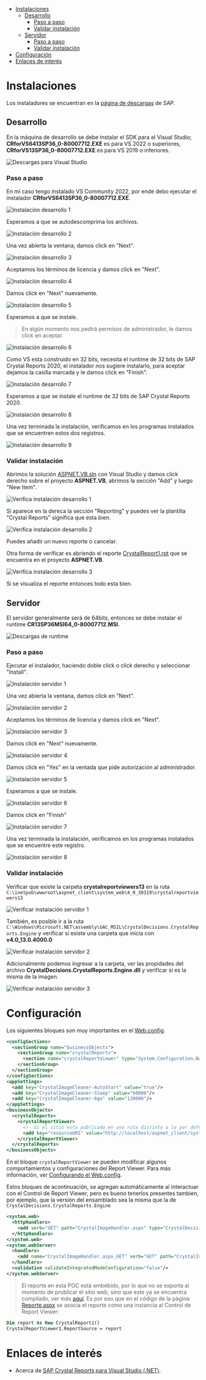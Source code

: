 - [Instalaciones](#instalaciones)
  - [Desarrollo](#desarrollo)
    - [Paso a paso](#paso-a-paso)
    - [Validar instalación](#validar-instalación)
  - [Servidor](#servidor)
    - [Paso a paso](#paso-a-paso-1)
    - [Validar instalación](#validar-instalación-1)
- [Configuración](#configuración)
- [Enlaces de interés](#enlaces-de-interés)

# Instalaciones

Los instaladores se encuentran en la [página de descargas](https://origin.softwaredownloads.sap.com/public/site/index.html) de SAP.

## Desarrollo

En la máquina de desarrollo se debe instalar el SDK para el Visual Studio; **CRforVS6413SP36_0-80007712.EXE** es para VS 2022 o superiores, **CRforVS13SP36_0-80007712.EXE** es para VS 2019 o inferiores.

![Descargas para Visual Studio](images/descargas-1.PNG)

### Paso a paso

En mi caso tengo instalado VS Community 2022, por ende debo ejecutar el instalador **CRforVS6413SP36_0-80007712.EXE**.

![Instalación desarrollo 1](images/instalacion-desarrollo-1.PNG)

Esperamos a que se autodescomprima los archivos.

![Instalación desarrollo 2](images/instalacion-desarrollo-2.PNG)

Una vez abierta la ventana, damos click en "Next".

![Instalación desarrollo 3](images/instalacion-desarrollo-3.PNG)

Aceptamos los términos de licencia y damos click en "Next".

![Instalación desarrollo 4](images/instalacion-desarrollo-4.PNG)

Damos click en "Next" nuevamente.

![Instalación desarrollo 5](images/instalacion-desarrollo-5.PNG)

Esperamos a que se instale.

> En algún momento nos pedirá permisos de administrador, le damos click en aceptar.

![Instalación desarrollo 6](images/instalacion-desarrollo-6.PNG)

Como VS esta construido en 32 bits, necesita el runtime de 32 bits de SAP Crystal Reports 2020, el instalador nos sugiere instalarlo, para aceptar dejamos la casilla marcada y le damos click en "Finish".

![Instalación desarrollo 7](images/instalacion-desarrollo-7.PNG)

Esperamos a que se instale el runtime de 32 bits de SAP Crystal Reports 2020.

![Instalación desarrollo 8](images/instalacion-desarrollo-8.PNG)

Una vez terminada la instalación, verificamos en los programas instalados que se encuentren estos dos registros.

![Instalación desarrollo 9](images/instalacion-desarrollo-9.PNG)

### Validar instalación

Abrimos la solución [ASPNET.VB.sln](../ASPNET.VB.sln) con Visual Studio y damos click derecho sobre el proyecto **ASPNET.VB**, abrimos la sección "Add" y luego "New Item".

![Verifica instalación desarrollo 1](images/verifica-instalacion-desarrollo-1.PNG)

Si aparece en la dereca la sección "Reporting" y puedes ver la plantilla "Crystal Reports" significa que esta bien.

![Verifica instalación desarrollo 2](images/verifica-instalacion-desarrollo-2.PNG)

Puedes añadir un nuevo reporte o cancelar.

Otra forma de verificar es abriendo el reporte [CrystalReport1.rpt](../ASPNET.VB/CrystalReport1.rpt) que se encuentra en el proyecto **ASPNET.VB**.

![Verifica instalación desarrollo 3](images/verifica-instalacion-desarrollo-3.PNG)

Si se visualiza el reporte entonces todo esta bien.

## Servidor

El servidor generalmente será de 64bits, entonces se debe instalar el runtime **CR13SP36MSI64_0-80007712.MSI**.

![Descargas de runtime](images/descargas-2.PNG)

### Paso a paso

Ejecutar el instalador, haciendo doble click o click derecho y seleccionar "Install".

![Instalación servidor 1](images/instalacion-servidor-1.png)

Una vez abierta la ventana, damos click en "Next".

![Instalación servidor 2](images/instalacion-servidor-2.png)

Aceptamos los términos de licencia y damos click en "Next".

![Instalación servidor 3](images/instalacion-servidor-3.png)

Damos click en "Next" nuevamente.

![Instalación servidor 4](images/instalacion-servidor-4.png)

Damos click en "Yes" en la ventada que pide autorización al administrador.

![Instalación servidor 5](images/instalacion-servidor-5.png)

Esperamos a que se instale.

![Instalación servidor 6](images/instalacion-servidor-6.png)

Damos click en "Finish"

![Instalación servidor 7](images/instalacion-servidor-7.png)

Una vez terminada la instalación, verificamos en los programas instalados que se encuentre este registro.

![Instalación servidor 8](images/instalacion-servidor-8.png)

### Validar instalación

Verificar que existe la carpeta **crystalreportviewers13** en la ruta `C:\inetpub\wwwroot\aspnet_client\system_web\4_0_30319\crystalreportviewers13`

![Verificar instalación servidor 1](images/verifica-instalacion-servidor-1.PNG)

También, es posible ir a la ruta `C:\Windows\Microsoft.NET\assembly\GAC_MSIL\CrystalDecisions.CrystalReports.Engine` y verificar si existe una carpeta que inicia con **v4.0_13.0.4000.0**

![Verificar instalación servidor 2](images/verifica-instalacion-servidor-2.PNG)

Adicionalmente podemos ingresar a la carpeta, ver las propidades del archivo **CrystalDecisions.CrystalReports.Engine.dll** y verificar si es la misma de la imagen.

![Verificar instalación servidor 3](images/verifica-instalacion-servidor-3.PNG)

# Configuración

Los siguientes bloques son muy importantes en el [Web.config](../ASPNET.VB/Web.config).

```xml
<configSections>
  <sectionGroup name="businessObjects">
    <sectionGroup name="crystalReports">
      <section name="crystalReportViewer" type="System.Configuration.NameValueSectionHandler"/>
    </sectionGroup>
  </sectionGroup>
</configSections>
<appSettings>
  <add key="CrystalImageCleaner-AutoStart" value="true"/>
  <add key="CrystalImageCleaner-Sleep" value="60000"/>
  <add key="CrystalImageCleaner-Age" value="120000"/>
</appSettings>
<businessObjects>
  <crystalReports>
    <crystalReportViewer>
      <!--Si el sitio esta publicado en una ruta distinta a la por defecto, es necesario indicar dónde estan los recursos de report viewer. Ver más: https://help.sap.com/docs/SAP_CRYSTAL_REPORTS,_DEVELOPER_VERSION_FOR_MICROSOFT_VISUAL_STUDIO/0d6684e153174710b8b2eb114bb7f843/45c0992c6e041014910aba7db0e91070.html#resourceuri-->
      <add key="resourceURI" value="http://localhost/aspnet_client/system_web/4_0_30319/crystalreportviewers13"/>
    </crystalReportViewer>
  </crystalReports>
</businessObjects>
```

En el bloque `crystalReportViewer` se pueden modificar algunos comportamientos y configuraciones del Report Viewer. Para más información, ver [Configurando el Web.config](https://help.sap.com/docs/SAP_CRYSTAL_REPORTS,_DEVELOPER_VERSION_FOR_MICROSOFT_VISUAL_STUDIO/0d6684e153174710b8b2eb114bb7f843/45c0992c6e041014910aba7db0e91070.html).

Estos bloques de acontinuación, se agregan automáticamente al interactuar con el Control de Report Viewer, pero es bueno tenerlos presentes tambien, por ejemplo, que la versión del ensamblado sea la misma que la de `CrystalDecisions.CrystalReports.Engine`

```xml
<system.web>
  <httpHandlers>
    <add verb="GET" path="CrystalImageHandler.aspx" type="CrystalDecisions.Web.CrystalImageHandler, CrystalDecisions.Web, Version=13.0.4000.0, Culture=neutral, PublicKeyToken=692fbea5521e1304"/>
  </httpHandlers>
</system.web>
<system.webServer>
  <handlers>
    <add name="CrystalImageHandler.aspx_GET" verb="GET" path="CrystalImageHandler.aspx" type="CrystalDecisions.Web.CrystalImageHandler, CrystalDecisions.Web, Version=13.0.4000.0, Culture=neutral, PublicKeyToken=692fbea5521e1304" preCondition="integratedMode"/>
  </handlers>
  <validation validateIntegratedModeConfiguration="false"/>
</system.webServer>
```

> El reporte en esta POC está embebido, por lo que no se exporta al momento de prublicar el sitio web, sino que este ya se encuentra compilado, ver más [aquí](https://help.sap.com/docs/SAP_CRYSTAL_REPORTS,_DEVELOPER_VERSION_FOR_MICROSOFT_VISUAL_STUDIO/0d6684e153174710b8b2eb114bb7f843/ec3cbb556fdb101497906a7cb0e91070.html). Es por eso que en el código de la página [Reporte.aspx](../ASPNET.VB/Reporte.aspx.vb) se asocia el reporte como una instancia al Control de Report Viewer:

```vb
Dim report As New CrystalReport1()
CrystalReportViewer1.ReportSource = report
```

# Enlaces de interés

- Acerca de [SAP Crystal Reports para Visual Studio (.NET)](https://pages.community.sap.com/topics/crystal-reports/visual-studio).